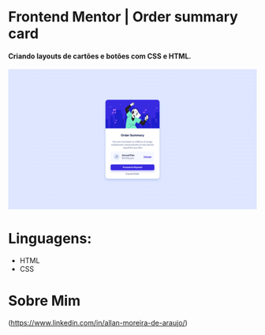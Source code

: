 # Frontend Mentor | Order summary card
#### Criando layouts de cartões e botões com CSS e HTML.

![ordersummary](https://github.com/allanmaraujo/order-summary/blob/main/ordersummary.png)

# Linguagens:
- HTML
- CSS

# Sobre Mim
(https://www.linkedin.com/in/allan-moreira-de-araujo/)

